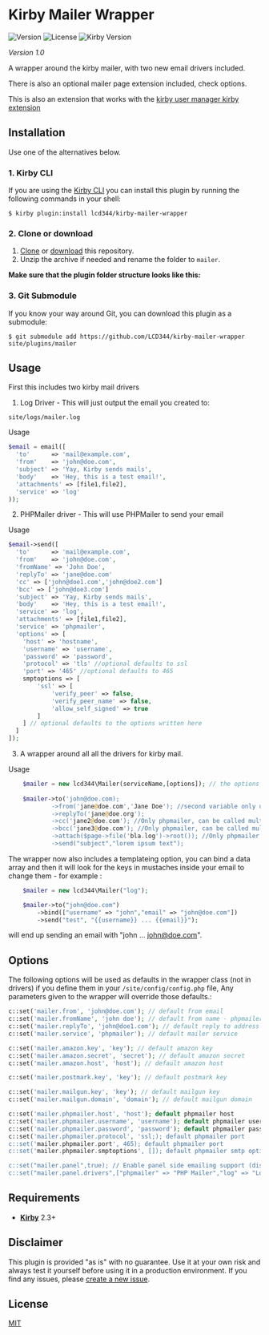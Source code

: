 # Kirby Mailer Wrapper

![Version](https://img.shields.io/badge/version-1.0.0-green.svg) ![License](https://img.shields.io/badge/license-MIT-green.svg) ![Kirby Version](https://img.shields.io/badge/Kirby-2.3%2B-red.svg)

*Version 1.0*

A wrapper around the kirby mailer, with two new email drivers included.

There is also an optional mailer page extension included, check options.

This is also an extension that works with the [kirby user manager kirby extension](https://github.com/LCD344/Kirby-userManager-panel-extention) 

## Installation

Use one of the alternatives below.

### 1. Kirby CLI

If you are using the [Kirby CLI](https://github.com/getkirby/cli) you can install this plugin by running the following commands in your shell:

```
$ kirby plugin:install lcd344/kirby-mailer-wrapper
```

### 2. Clone or download

1. [Clone](https://github.com/LCD344/kirby-mailer-wrapper) or [download](https://github.com/LCD344/kirby-mailer-wrapper/archive/master.zip)  this repository.
2. Unzip the archive if needed and rename the folder to `mailer`.

**Make sure that the plugin folder structure looks like this:**



### 3. Git Submodule

If you know your way around Git, you can download this plugin as a submodule:

```
$ git submodule add https://github.com/LCD344/kirby-mailer-wrapper site/plugins/mailer
```

## Usage

First this includes two kirby mail drivers

1) Log Driver - This will just output the email you created to:
```
site/logs/mailer.log
```

Usage
```php
$email = email([
  'to'      => 'mail@example.com',
  'from'    => 'john@doe.com',
  'subject' => 'Yay, Kirby sends mails',
  'body'    => 'Hey, this is a test email!', 
  'attachments' => [file1,file2],
  'service' => 'log'
));

```

2) PHPMailer driver - This will use PHPMailer to send your email

Usage
```php
$email->send([
  'to'      => 'mail@example.com',
  'from'    => 'john@doe.com',
  'fromName' => 'John Doe',
  'replyTo' => 'jane@doe.com'
  'cc' => ['john@doe1.com','john@doe2.com']
  'bcc' => ['john@doe3.com']
  'subject' => 'Yay, Kirby sends mails',
  'body'    => 'Hey, this is a test email!', 
  'service' => 'log',
  'attachments' => [file1,file2],
  'service' => 'phpmailer',
  'options' => [
    'host' => 'hostname',
    'username' => 'username',
    'password' => 'password',
    'protocol' => 'tls' //optional defaults to ssl
    'port' => '465' //optional defaults to 465
    smptoptions => [
        'ssl' => [
            'verify_peer' => false,
            'verify_peer_name' => false,
            'allow_self_signed' => true
        ]
    ] // optional defaults to the options written here
  ]
]);
```

3) A wrapper around all all the drivers for kirby mail.

Usage

```php
	$mailer = new lcd344\Mailer(serviceName,[options]); // the options is an array that depends on the service you use
	
    $mailer->to('john@doe.com);
            ->from('jane@doe.com','Jane Doe'); //second variable only used with phpmailer 
            ->replyTo('jane@doe.org');
            ->cc('jane2@doe.com'); //Only phpmailer, can be called multiple times for multiple cc addresses and/or called with an array
            ->bcc('jane3@doe.com'); //Only phpmailer, can be called multiple times for multiple bcc addressess and/or called with an array
            ->attach($page->file('bla.log')->root()); //Only phpmailer and log, can be called multiple times for multiple attachments if you want to pass file and a new file name pass it as an array [$file,#filename]
            ->send("subject","lorem ipsum text");
```

The wrapper now also includes a templateing option, you can bind a  data array and then it will look for the keys in mustaches inside your email to change them - for example :


```php
	$mailer = new lcd344\Mailer("log");

	$mailer->to("john@doe.com")
		->bind(["username" => "john","email" => "john@doe.com"])
		->send("test", "{{username}} ... {{email}}");
```

will end up sending an email with "john ... john@doe.com".

## Options

The following options will be used as defaults in the wrapper class (not in drivers) if you define them in your `/site/config/config.php` file, 
Any parameters given to the wrapper will override those defaults.:

```php
c::set('mailer.from', 'john@doe.com'); // default from email
c::set('mailer.fromName', 'john doe'); // default from name - phpmailer only
c::set('mailer.replyTo', 'john@doe1.com'); // default reply to address
c::set('mailer.service', 'phpmailer'); // default mailer service

c::set('mailer.amazon.key', 'key'); // default amazon key
c::set('mailer.amazon.secret', 'secret'); // default amazon secret
c::set('mailer.amazon.host', 'host'); // default amazon host

c::set('mailer.postmark.key', 'key'); // default postmark key

c::set('mailer.mailgun.key', 'key'); // default mailgun key
c::set('mailer.mailgun.domain', 'domain'); // default mailgun domain

c::set('mailer.phpmailer.host', 'host'); default phpmailer host
c::set('mailer.phpmailer.username', 'username'); default phpmailer username
c::set('mailer.phpmailer.password', 'password'); default phpmailer password
c::set('mailer.phpmailer.protocol', 'ssl;); default phpmailer port
c::set('mailer.phpmailer.port', 465); default phpmailer port
c::set('mailer.phpmailer.smptoptions', []); default phpmailer smtp options

c::set("mailer.panel",true); // Enable panel side emailing support (disabled by default)
c::set("mailer.panel.drivers",["phpmailer" => "PHP Mailer","log" => "Logger"]); // Select which drivers to suuport with the mailing page in panel.
```


## Requirements

- [**Kirby**](https://getkirby.com/) 2.3+

## Disclaimer

This plugin is provided "as is" with no guarantee. Use it at your own risk and always test it yourself before using it in a production environment. If you find any issues, please [create a new issue](https://github.com/LCD344/kirby-mailer-wrapper/issues/new).

## License

[MIT](https://opensource.org/licenses/MIT)